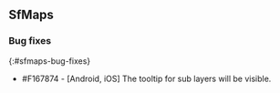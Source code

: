 ## SfMaps
### Bug fixes
{:#sfmaps-bug-fixes}

* \#F167874 - [Android, iOS] The tooltip for sub layers will be visible.
